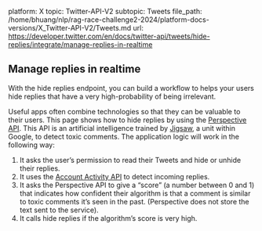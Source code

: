 platform: X
topic: Twitter-API-V2
subtopic: Tweets
file_path: /home/bhuang/nlp/rag-race-challenge2-2024/platform-docs-versions/X_Twitter-API-V2/Tweets.md
url: https://developer.twitter.com/en/docs/twitter-api/tweets/hide-replies/integrate/manage-replies-in-realtime


## Manage replies in realtime

With the hide replies endpoint, you can build a workflow to helps your users hide replies that have a very high-probability of being irrelevant.

Useful apps often combine technologies so that they can be valuable to their users. This page shows how to hide replies by using the [Perspective API](https://www.perspectiveapi.com/). This API is an artificial intelligence trained by [Jigsaw](https://jigsaw.google.com/), a unit within Google, to detect toxic comments. The application logic will work in the following way:

1. It asks the user’s permission to read their Tweets and hide or unhide their replies.
2. It uses the [Account Activity API](https://developer.twitter.com/en/docs/accounts-and-users/subscribe-account-activity/overview.html) to detect incoming replies.
3. It asks the Perspective API to give a “score” (a number between 0 and 1) that indicates how confident their algorithm is that a comment is similar to toxic comments it’s seen in the past. (Perspective does not store the text sent to the service).
4. It calls hide replies if the algorithm’s score is very high.